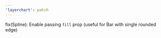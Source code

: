 ```yaml
---
'layerchart': patch
---
```


fix(Spline): Enable passing `fill` prop (useful for Bar with single rounded edge)
